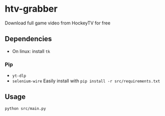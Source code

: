# htv-grabber
Download full game video from HockeyTV for free

## Dependencies
- On linux: install ```tk```
### Pip
- ```yt-dlp```
- ```selenium-wire```
Easily install with ```pip install -r src/requirements.txt```

## Usage
```python src/main.py```
